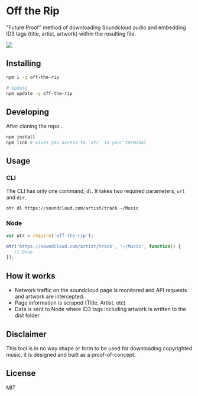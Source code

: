 # Off the Rip

"Future Proof" method of downloading Soundcloud audio and embedding ID3 tags (title, artist, artwork) within the resulting file.

<img src="http://i.imgur.com/flBrvcn.jpg">


## Installing
```sh
npm i -g off-the-rip

# Update
npm update -g off-the-rip
```

## Developing
After cloning the repo...
```sh
npm install
npm link # Gives you access to `otr` in your terminal
```

## Usage

### CLI
The CLI has only one command, `dl`. It takes two required parameters, `url` and `dir`.
```sh
otr dl https://soundcloud.com/artist/track ~/Music
```

### Node
```javascript
var otr = require('off-the-rip');

otr('https://soundcloud.com/artist/track', '~/Music', function() {
   // Done
});
```

## How it works
* Network traffic on the soundcloud page is monitored and API requests and artwork are intercepted.
* Page information is scraped (Title, Artist, etc)
* Data is sent to Node where ID3 tags including artwork is written to the dist folder

## Disclaimer
This tool is in no way shape or form to be used for downloading copyrighted music, it is designed and built as a proof-of-concept.

## License
MIT
